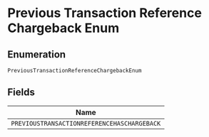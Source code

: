 
# Previous Transaction Reference Chargeback Enum

## Enumeration

`PreviousTransactionReferenceChargebackEnum`

## Fields

| Name |
|  --- |
| `PREVIOUSTRANSACTIONREFERENCEHASCHARGEBACK` |

